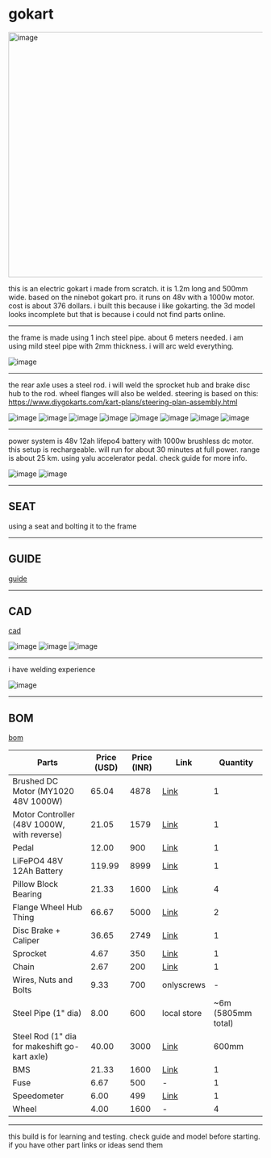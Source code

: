 # gokart

<img width="667" height="486" alt="image" src="https://github.com/user-attachments/assets/1d9dde96-c01f-4dbf-bbf8-4498605b360d" />

this is an electric gokart i made from scratch. it is 1.2m long and 500mm wide. based on the ninebot gokart pro. it runs on 48v with a 1000w motor. cost is about 376 dollars. i built this because i like gokarting. the 3d model looks incomplete but that is because i could not find parts online.

---

the frame is made using 1 inch steel pipe. about 6 meters needed. i am using mild steel pipe with 2mm thickness. i will arc weld everything.

![image](https://github.com/user-attachments/assets/cdd2d978-b8b7-432c-a208-fdc85f8fef1f)

---

the rear axle uses a steel rod. i will weld the sprocket hub and brake disc hub to the rod. wheel flanges will also be welded. steering is based on this: https://www.diygokarts.com/kart-plans/steering-plan-assembly.html

![image](https://github.com/user-attachments/assets/11743bb5-2191-4ad1-93b8-42f2f4f824e6)
![image](https://github.com/user-attachments/assets/16e6af4b-e705-4d80-ae5c-9ad606fe9a18)
![image](https://github.com/user-attachments/assets/84a643fa-c8d4-47ab-bbd7-7d1176af8833)
![image](https://github.com/user-attachments/assets/18683f52-61df-490d-9924-3717ba691392)
![image](https://github.com/user-attachments/assets/3f1f1b0b-8488-48ed-bd54-7fccdc79f312)
![image](https://github.com/user-attachments/assets/fd5b127b-92c1-4bd8-b644-d7c966064f4c)
![image](https://github.com/user-attachments/assets/5809f60c-cf20-41a6-b2fc-80d0e6eb3fd1)
![image](https://github.com/user-attachments/assets/6d3a9daf-451a-42d3-b08d-11827b3ce80a)

---

power system is 48v 12ah lifepo4 battery with 1000w brushless dc motor. this setup is rechargeable. will run for about 30 minutes at full power. range is about 25 km. using yalu accelerator pedal. check guide for more info.

![image](https://github.com/user-attachments/assets/12f13d8a-205f-41f1-809d-345ae465c790)
![image](https://github.com/user-attachments/assets/c9553607-0e18-4ab6-845e-e74599703e7a)

---

## SEAT

using a seat and bolting it to the frame

---

## GUIDE

[guide](https://docs.google.com/presentation/d/1KLbMqiQlSO5LmJ1qEjIzW0HaYhiOfqkQMV1bJqHJmUQ/edit?usp=sharing)

---

## CAD

[cad](https://a360.co/43lIhdm)

![image](https://github.com/user-attachments/assets/ab7aebe1-25c1-41ac-a766-6afc5724378b)
![image](https://github.com/user-attachments/assets/2e172096-387b-4491-b798-bc400338af28)
![image](https://github.com/user-attachments/assets/7ae0b8c9-1c10-4d2e-8531-664b1dd2a165)

---

i have welding experience

![image](https://github.com/user-attachments/assets/650b3076-6e30-460c-911f-2da147b555b0)

---

## BOM

[bom](https://docs.google.com/spreadsheets/d/1LPSlbtKpX_TeVwNVUrJRe5h6A8NwFC940OG_mSA_TPQ/edit?usp=sharing)

| Parts                                           | Price (USD) | Price (INR) | Link                                                                                                                                                                                                                                                                                                                                                                                           | Quantity                                    |
|------------------------------------------------|-------------|-------------|------------------------------------------------------------------------------------------------------------------------------------------------------------------------------------------------------------------------------------------------------------------------------------------------------------------------------------------------------------------------------------------------|--------------------------------------------|
| Brushed DC Motor (MY1020 48V 1000W)             | 65.04       | 4878        | [Link](https://robokits.co.in/e-bike-parts/e-bike-motor/e-bike-brush-motor-my1020-48v-3000rpm-1000w?srsltid=AfmBOorT8E_zvVrP1FhnV3au-omby8gPTatxJ4PTSTwSjXvSMWgBfIhQ)                                                                                                                                            | 1                                          |
| Motor Controller (48V 1000W, with reverse)      | 21.05       | 1579        | [Link](https://robu.in/product/48v-1000w-electric-vehicle-motor-brush-controller-scooter-motor/?gad_source=1&gad_campaignid=17413441824&gbraid=0AAAAADvLFWezANsYtoMKc0Iv6amYd1QYr&gclid=Cj0KCQjw0erBBhDTARIsAKO8iqQ28JkXBaimfa_Z0WQW6oJ_IjoT8sXxe2lT5BaUpLXyINwgkXzgdN8aAkN_EALw_wcB) | 1                                          |
| Pedal                                           | 12.00       | 900         | [Link](https://www.amazon.in/Accelerator-Throttle-Rickshaw-Electric-eletric/dp/B0CPVNDHZB?source=ps-sl-shoppingads-lpcontext&ref_=fplfs&psc=1&smid=A349HX76H23DP6)                                                                                                                                                                                   | 1                                          |
| LiFePO4 48V 12Ah Battery                        | 119.99      | 8999        | [Link](https://www.myinnovation.in/product-page/48v-12ah-ebike-e-scooty-toto-battery-lifepo4-lithium-iron-phosphet-battery?gad_source=1&gad_campaignid=19597394074&gbraid=0AAAAABThWGJantNgw0WcvTb-MEzwgX4Qd&gclid=Cj0KCQjw0erBBhDTARIsAKO8iqT9379AmOXNaNCttV0G8ZYr_qv7ybN0EYkPiMHR8JznLcV-WQWOcVgaAgXdEALw_wcB)         | 1                                          |
| Pillow Block Bearing                           | 21.33       | 1600        | [Link](https://www.industrybuying.com/pillow-block-bearings-ekd-BEA.PIL.626171457?utm_source=Google&utm_medium=PLA&utm_campaign=PLA_Longtail_GSTPref_troas&gad_source=1&gad_campaignid=21344143087&gbraid=0AAAAADesIl-gMr2W3xr4xuM5Ldgh_6dVk&gclid=Cj0KCQjw0erBBhDTARIsAKO8iqRu2CMSLpxayFjLvtK8acua4CQqc-Vh6Ua0ZVwwg6UAcyimgGkS2r8aAkirEALw_wcB)       | 4                                          |
| Flange Wheel Hub Thing                         | 66.67       | 5000        | [Link](https://www.spaark.in/products/gokart-rear-wheel-hubs?variant=48827339604279&country=IN&currency=INR&utm_medium=product_sync&utm_source=google&utm_content=sag_organic&utm_campaign=sag_organic&srsltid=AfmBOooj1JGZHwGM9mdZ7uo6HQZZua15ViLOwmEPLdsU1Zwnn6_sQUXMWGQ)                                      | 2                                          |
| Disc Brake + Caliper                           | 36.65       | 2749        | [Link](https://www.amazon.in/Brake-Caliper-Electric-Scooter-Adapter/dp/B091CWQFJ4?source=ps-sl-shoppingads-lpcontext&ref_=fplfs&psc=1&smid=A2QSP1UFZC8LEM&utm_source=chatgpt.com)                                                                                                                               | 1                                          |
| Sprocket                                        | 4.67        | 350         | [Link](https://kitsguru.com/products/kgeb047-motorcycle-54t-54-tooth-rear-drive-sprocket-tf8-for-47cc-49cc-mini-pocket-bike?variant=46370478194940&country=IN&currency=INR&utm_medium=product_sync&utm_source=google&utm_content=sag_organic&utm_campaign=sag_organic&srsltid=AfmBOorrP7pBAxP2HCT7tqklhHZpvAKNohnFESuaTt3ey_nWR-Kzmo-MjC4)     | 1                                          |
| Chain                                           | 2.67        | 200         | [Link](https://omobikes.com/products/bicycle-spare-parts-chain-single-speed?variant=32941376012425&country=IN&currency=INR&utm_medium=product_sync&utm_source=google&utm_content=sag_organic&utm_campaign=sag_organic&srsltid=AfmBOoreGNcQVXChF2CRfuIcr4MZGsgpP1BLxlxtxc11SPRAbC1Aih2Qo0Q)                       | 1                                          |
| Wires, Nuts and Bolts                          | 9.33        | 700         | onlyscrews                                                                                                                                                                                                                                                                                                                                                                                      | -                                          |
| Steel Pipe (1" dia)                             | 8.00        | 600         | local store                                                                                                                                                                                                                                                                                                                                                                                     | ~6m (5805mm total)                         |
| Steel Rod (1" dia for makeshift go-kart axle)  | 40.00       | 3000        | [Link](https://www.etsy.com/in-en/listing/1408721002/1-diameter-steel-rod-round-solid-rod?variation0=3277450657)                                                                                                                                                                                                                                        | 600mm                                     |
| BMS                                             | 21.33       | 1600        | [Link](https://quartzcomponents.com/products/daly-lifepo4-16s-48v-40a-waterproof-battery-management-system-bms-protection-board?variant=43654845530346&country=IN&currency=INR&utm_medium=product_sync&utm_source=google&utm_content=sag_organic&utm_campaign=sag_organic?utm_source=google&utm_medium=FreeListings&gad_source=1&gad_campaignid=20396578075&gbraid=0AAAAACPPFdNyKfm-9TbiMoAIKq3nCmlah&gclid=Cj0KCQjw0erBBhDTARIsAKO8iqQiF390o79MtME_RitSpqAb8EHut8btuFoHuICKs47q90ljyQOV1aEaAom1EALw_wcB) | 1 |
| Fuse                                            | 6.67        | 500         | -                                                                                                                                                                                                                                                                                                                                                                                               | 1                                          |
| Speedometer                                     | 6.00        | 499         | [Link](https://www.bullsparkmotors.in/speedometer-display-digital-48-60-72v/?srsltid=AfmBOoo898ZbfJIXwHV-V0vD7Aly6fWOrjnZ0TAFDI-q_3p9txWKWMce2XU)                                                                                                                                                                                                        | 1                                          |
| Wheel                                           | 4.00        | 1600        | -                                                                                                                                                                                                                                                                                                                                                                                               | 4                                          |

---

this build is for learning and testing. check guide and model before starting. if you have other part links or ideas send them
